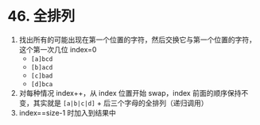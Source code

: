 # 46. 全排列

1. 找出所有的可能出现在第一个位置的字符，然后交换它与第一个位置的字符，这个第一次几位 index=0
   - `[a]bcd`
   - `[b]acd`
   - `[c]bad`
   - `[d]bca`
2. 对每种情况 index++，从 index 位置开始 swap，index 前面的顺序保持不变，其实就是 `[a|b|c|d]` + 后三个字母的全排列（递归调用）
3. index==size-1 时加入到结果中